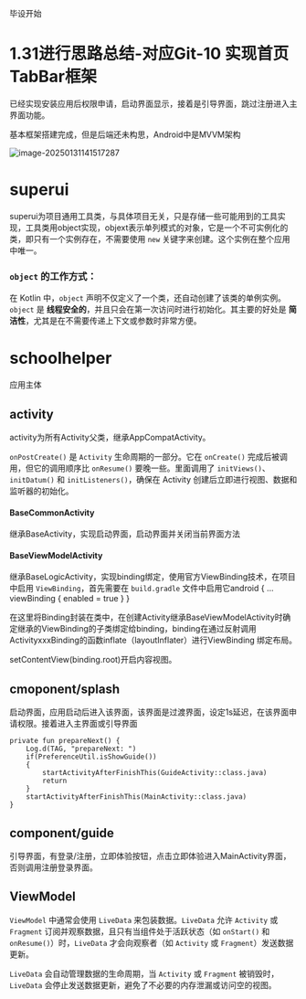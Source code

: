 毕设开始

# 1.31进行思路总结-对应Git-10 实现首页TabBar框架

已经实现安装应用后权限申请，启动界面显示，接着是引导界面，跳过注册进入主界面功能。

基本框架搭建完成，但是后端还未构思，Android中是MVVM架构

![image-20250131141517287](https://cdn.jsdelivr.net/gh/xsl2/images/img/202501311416446.png)

# superui

superui为项目通用工具类，与具体项目无关，只是存储一些可能用到的工具实现，工具类用object实现，objext表示单列模式的对象，它是一个不可实例化的类，即只有一个实例存在，不需要使用 `new` 关键字来创建。这个实例在整个应用中唯一。

### **`object` 的工作方式**：

在 Kotlin 中，`object` 声明不仅定义了一个类，还自动创建了该类的单例实例。`object` 是 **线程安全的**，并且只会在第一次访问时进行初始化。其主要的好处是 **简洁性**，尤其是在不需要传递上下文或参数时非常方便。

# schoolhelper

应用主体

## activity

activity为所有Activity父类，继承AppCompatActivity。

`onPostCreate()` 是 `Activity` 生命周期的一部分。它在 `onCreate()` 完成后被调用，但它的调用顺序比 `onResume()` 要晚一些。里面调用了 `initViews()`、`initDatum()` 和 `initListeners()`，确保在 Activity 创建后立即进行视图、数据和监听器的初始化。

#### BaseCommonActivity

继承BaseActivity，实现启动界面，启动界面并关闭当前界面方法

#### BaseViewModelActivity

继承BaseLogicActivity，实现binding绑定，使用官方ViewBinding技术，在项目中启用 `ViewBinding`，首先需要在 `build.gradle` 文件中启用它android {    ...    viewBinding {        enabled = true    } }

在这里将Binding封装在类中，在创建Activity继承BaseViewModelActivity时确定继承的ViewBinding的子类绑定给binding，binding在通过反射调用ActivityxxxBinding的函数inflate（layoutInflater）进行ViewBinding 绑定布局。

setContentView(binding.root)开启内容视图。

## cmoponent/splash

启动界面，应用启动后进入该界面，该界面是过渡界面，设定1s延迟，在该界面申请权限。接着进入主界面或引导界面

```
private fun prepareNext() {
    Log.d(TAG, "prepareNext: ")
    if(PreferenceUtil.isShowGuide())
    {
        startActivityAfterFinishThis(GuideActivity::class.java)
        return
    }
    startActivityAfterFinishThis(MainActivity::class.java)
}
```

## component/guide

引导界面，有登录/注册，立即体验按钮，点击立即体验进入MainActivity界面，否则调用注册登录界面。

## ViewModel

`ViewModel` 中通常会使用 `LiveData` 来包装数据。`LiveData` 允许 `Activity` 或 `Fragment` 订阅并观察数据，且只有当组件处于活跃状态（如 `onStart()` 和 `onResume()`）时，`LiveData` 才会向观察者（如 `Activity` 或 `Fragment`）发送数据更新。

`LiveData` 会自动管理数据的生命周期，当 `Activity` 或 `Fragment` 被销毁时，`LiveData` 会停止发送数据更新，避免了不必要的内存泄漏或访问空的视图。